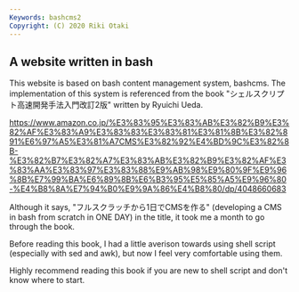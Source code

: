 ```yaml
---
Keywords: bashcms2
Copyright: (C) 2020 Riki Otaki
---
```


## A website written in bash

This website is based on bash content management system, bashcms.
The implementation of this system is referenced from the book "シェルスクリプト高速開発手法入門改訂2版" written by Ryuichi Ueda.

https://www.amazon.co.jp/%E3%83%95%E3%83%AB%E3%82%B9%E3%82%AF%E3%83%A9%E3%83%83%E3%83%81%E3%81%8B%E3%82%891%E6%97%A5%E3%81%A7CMS%E3%82%92%E4%BD%9C%E3%82%8B-%E3%82%B7%E3%82%A7%E3%83%AB%E3%82%B9%E3%82%AF%E3%83%AA%E3%83%97%E3%83%88%E9%AB%98%E9%80%9F%E9%96%8B%E7%99%BA%E6%89%8B%E6%B3%95%E5%85%A5%E9%96%80-%E4%B8%8A%E7%94%B0%E9%9A%86%E4%B8%80/dp/4048660683

Although it says, "フルスクラッチから1日でCMSを作る" (developing a CMS in bash from scratch in ONE DAY) in the title, it took me a month to go through the book.

Before reading this book, I had a little averison towards using shell script (especially with sed and awk), but now I feel very comfortable using them.

Highly recommend reading this book if you are new to shell script and don't know where to start.
